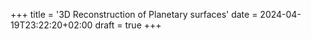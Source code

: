+++
title = '3D Reconstruction of Planetary surfaces'
date = 2024-04-19T23:22:20+02:00
draft = true
+++


